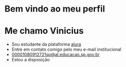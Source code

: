 # Bem vindo ao meu perfil
# Me chamo Vinicius 
- Sou estudante da plataforma [alura](https://alura.com.br)
- Entre em contato comigo pelo meu e-mail institucional
- 00001080912721sp@al.educacao.sp.gov.br
- Estou a disposição
